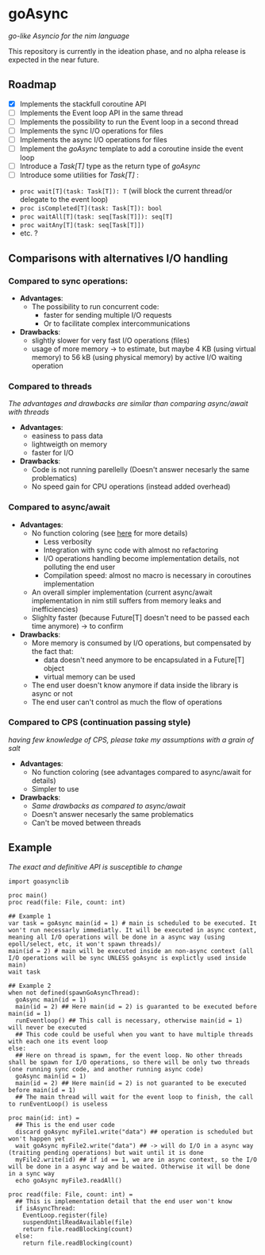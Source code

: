 # goAsync

_go-like Asyncio for the nim language_

This repository is currently in the ideation phase, and no alpha release is expected in the near future.

## Roadmap

- [X] Implements the stackfull coroutine API
- [ ] Implements the Event loop API in the same thread
- [ ] Implements the possibility to run the Event loop in a second thread
- [ ] Implements the sync I/O operations for files
- [ ] Implements the async I/O operations for files
- [ ] Implement the *goAsync* template to add a coroutine inside the event loop
- [ ] Introduce a *Task[T]* type as the return type of *goAsync*
- [ ] Introduce some utilities for *Task[T]* :
 - `proc wait[T](task: Task[T]): T` (will block the current thread/or delegate to the event loop)
 - `proc isCompleted[T](task: Task[T]): bool`
 - `proc waitAll[T](task: seq[Task[T]]): seq[T]`
 - `proc waitAny[T](task: seq[Task[T]])`
 - etc. ?

## Comparisons with alternatives I/O handling

### Compared to sync operations:

- **Advantages**:
  - The possibility to run concurrent code:
    - faster for sending multiple I/O requests
    - Or to facilitate complex intercommunications
- **Drawbacks**:
  - slightly slower for very fast I/O operations (files)
  - usage of more memory -> to estimate, but maybe 4 KB (using virtual memory) to 56 kB (using physical memory) by active I/O waiting operation

### Compared to threads
_The advantages and drawbacks are similar than comparing async/await with threads_

- **Advantages**:
  - easiness to pass data
  - lightweigth on memory
  - faster for I/O
- **Drawbacks**:
  - Code is not running parellelly (Doesn't answer necesarly the same problematics)
  - No speed gain for CPU operations (instead added overhead)

### Compared to async/await

- **Advantages**:
  - No function coloring (see [here](https://journal.stuffwithstuff.com/2015/02/01/what-color-is-your-function/) for more details)
    - Less verbosity
    - Integration with sync code with almost no refactoring
    - I/O operations handling become implementation details, not polluting the end user
    - Compilation speed: almost no macro is necessary in coroutines implementation
  - An overall simpler implementation (current async/await implementation in nim still suffers from memory leaks and inefficiencies)
  - Slighlty faster (because Future[T] doesn't need to be passed each time anymore) -> to confirm
- **Drawbacks**:
    - More memory is consumed by I/O operations, but compensated by the fact that:
        - data doesn't need anymore to be encapsulated in a Future[T] object
        - virtual memory can be used
    - The end user doesn't know anymore if data inside the library is async or not
    - The end user can't control as much the flow of operations

### Compared to CPS (continuation passing style)
_having few knowledge of CPS, please take my assumptions with a grain of salt_

- **Advantages**:
  - No function coloring (see advantages compared to async/await for details)
  - Simpler to use
- **Drawbacks**:
  - _Same drawbacks as compared to async/await_
  - Doesn't answer necesarly the same problematics
  - Can't be moved between threads

## Example
_The exact and definitive API is susceptible to change_
```
import goasynclib

proc main()
proc read(file: File, count: int)

## Example 1
var task = goAsync main(id = 1) # main is scheduled to be executed. It won't run necessarly immediatly. It will be executed in async context, meaning all I/O operations will be done in a async way (using epoll/select, etc, it won't spawn threads)/
main(id = 2) # main will be executed inside an non-async context (all I/O operations will be sync UNLESS goAsync is explictly used inside main)
wait task

## Example 2
when not defined(spawnGoAsyncThread):
  goAsync main(id = 1)
  main(id = 2) ## Here main(id = 2) is guaranted to be executed before main(id = 1)
  runEventloop() ## This call is necessary, otherwise main(id = 1) will never be executed
  ## This code could be useful when you want to have multiple threads with each one its event loop
else:
  ## Here on thread is spawn, for the event loop. No other threads shall be spawn for I/O operations, so there will be only two threads (one running sync code, and another running async code)
  goAsync main(id = 1)
  main(id = 2) ## Here main(id = 2) is not guaranted to be executed before main(id = 1)
  ## The main thread will wait for the event loop to finish, the call to runEventLoop() is useless

proc main(id: int) =
  ## This is the end user code
  discard goAsync myFile1.write("data") ## operation is scheduled but won't happen yet
  wait goAsync myFile2.write("data") ## -> will do I/O in a async way (traiting pending operations) but wait until it is done
  myFile2.write(id) ## if id == 1, we are in async context, so the I/O will be done in a async way and be waited. Otherwise it will be done in a sync way
  echo goAsync myFile3.readAll()

proc read(file: File, count: int) =
  ## This is implementation detail that the end user won't know
  if isAsyncThread:
    EventLoop.register(file)
    suspendUntilReadAvailable(file)
    return file.readBlocking(count)
  else:
    return file.readBlocking(count)
```
